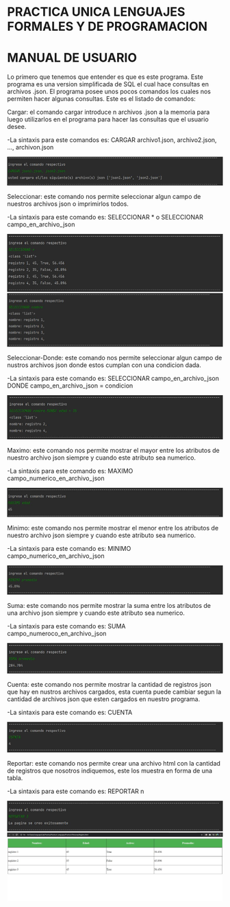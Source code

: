# PRACTICA UNICA LENGUAJES FORMALES Y DE PROGRAMACION 

# MANUAL DE USUARIO

Lo primero que tenemos que entender es que es este programa.
Este programa es una version simplificada de SQL el cual hace consultas en archivos .json.
El programa posee unos pocos comandos los cuales nos permiten hacer algunas consultas.
Este es el listado de comandos:

<p>Cargar: el comando cargar introduce n archivos .json a la memoria para luego utilizarlos en el programa para hacer las consultas que el usuario desee.</p>
<p>-La sintaxis para este comandos es: CARGAR archivo1.json, archivo2.json, ..., archivon.json</p>
<img src="https://github.com/RojasCJP/Practica1_Lenguajes/blob/master/Imagenes/cargar.jpg">

<p>Seleccionar: este comando nos permite seleccionar algun campo de nuestros archivos json o imprimirlos todos.</p>
<p>-La sintaxis para este comando es: SELECCIONAR *  o  SELECCIONAR campo_en_archivo_json</p>
<img src="https://github.com/RojasCJP/Practica1_Lenguajes/blob/master/Imagenes/seleccionar_todo.jpg">
<img src="https://github.com/RojasCJP/Practica1_Lenguajes/blob/master/Imagenes/seleccionar.jpg">

<p>Seleccionar-Donde: este comando nos permite seleccionar algun campo de nustros archivos json donde estos cumplan con una condicion dada.</p>
<p>-La sintaxis para este comando es: SELECCIONAR campo_en_archivo_json DONDE campo_en_archivo_json = condicion</p>
<img src="https://github.com/RojasCJP/Practica1_Lenguajes/blob/master/Imagenes/seleccionar_donde.jpg">

<p>Maximo: este comando nos permite mostrar el mayor entre los atributos de nuestro archivo json siempre y cuando este atributo sea numerico.</p>
<p>-La sintaxis para este comando es: MAXIMO campo_numerico_en_archivo_json</p>
<img src="https://github.com/RojasCJP/Practica1_Lenguajes/blob/master/Imagenes/maximo.jpg">

<p>Minimo: este comando nos permite mostrar el menor entre los atributos de nuestro archivo json siempre y cuando este atributo sea numerico.</p>
<p>-La sintaxis para este comando es: MINIMO campo_numerico_en_archivo_json</p>
<img src="https://github.com/RojasCJP/Practica1_Lenguajes/blob/master/Imagenes/minimo.jpg">

<p>Suma: este comando nos permite mostrar la suma entre los atributos de una archivo json siempre y cuando este atributo sea numerico.</p>
<p>-La sintaxis para este comando es: SUMA campo_numeroco_en_archivo_json</p>
<img src="https://github.com/RojasCJP/Practica1_Lenguajes/blob/master/Imagenes/suma.jpg">

<p>Cuenta: este comando nos permite mostrar la cantidad de registros json que hay en nustros archivos cargados, esta cuenta puede cambiar segun la cantidad de archivos json que esten cargados en nuestro programa.</p>
<p>-La sintaxis para este comando es: CUENTA</p>
<img src="https://github.com/RojasCJP/Practica1_Lenguajes/blob/master/Imagenes/cuenta.jpg">

<p>Reportar: este comando nos permite crear una archivo html con la cantidad de registros que nosotros indiquemos, este los muestra en forma de una tabla.</p>
<p>-La sintaxis para este comando es: REPORTAR n</p>
<img src="https://github.com/RojasCJP/Practica1_Lenguajes/blob/master/Imagenes/reportar.jpg">
<img src="https://github.com/RojasCJP/Practica1_Lenguajes/blob/master/Imagenes/reporte.jpg">
